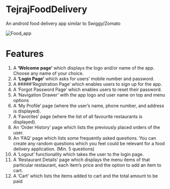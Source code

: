 # TejrajFoodDelivery
An android food delivery app similar to Swiggy/Zomato

![Food_app](https://user-images.githubusercontent.com/76424178/125562251-6662b089-f47d-49a5-a8c8-b585c5dcae2a.gif)

# Features

1. A **‘Welcome page’** which displays the logo and/or name of the app. Choose any name of your choice.
2. A **‘Login Page’** which asks for users’ mobile number and password.
3. A #####‘Registration Page’ which enables users to sign up for the app.
4. A ‘Forgot Password Page’ which enables users to reset their password.
5. A ‘Navigation Drawer’ with the app logo and user name on top and menu options 
6. A ‘My Profile’ page (where the user’s name, phone number, and address is displayed).
7. A ‘Favorites’ page (where the list of all favourite restaurants is displayed).
8. An ‘Order History’ page which lists the previously placed orders of the user.
9. An ‘FAQ’ page which lists some frequently asked questions. You can create any random
questions which you feel could be relevant for a food delivery application. (Min. 5
questions)
10. A ‘Logout’ functionality which takes the user to the login page.
11. A ‘Restaurant Details’ page which displays the menu items of that particular restaurant,
each item’s price and the option to add an item to cart.
12. A ‘Cart’ which lists the items added to cart and the total amount to be paid
